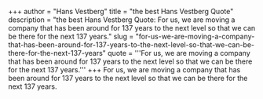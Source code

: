 +++
author = "Hans Vestberg"
title = "the best Hans Vestberg Quote"
description = "the best Hans Vestberg Quote: For us, we are moving a company that has been around for 137 years to the next level so that we can be there for the next 137 years."
slug = "for-us-we-are-moving-a-company-that-has-been-around-for-137-years-to-the-next-level-so-that-we-can-be-there-for-the-next-137-years"
quote = '''For us, we are moving a company that has been around for 137 years to the next level so that we can be there for the next 137 years.'''
+++
For us, we are moving a company that has been around for 137 years to the next level so that we can be there for the next 137 years.
